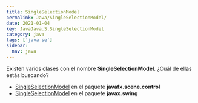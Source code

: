 ```yaml
---
title: SingleSelectionModel
permalink: Java/SingleSelectionModel/
date: 2021-01-04
key: JavaJava.S.SingleSelectionModel
category: java
tags: ['java se']
sidebar: 
  nav: java
---
```


Existen varios clases con el nombre **SingleSelectionModel**. ¿Cuál de ellas estás buscando?
<ul>
<li><a href="/Java/SingleSelectionModel-javafx-scene-control/">SingleSelectionModel</a> en el paquete <strong>javafx.scene.control</strong></li>
<li><a href="/Java/SingleSelectionModel-javax-swing/">SingleSelectionModel</a> en el paquete <strong>javax.swing</strong></li>
<ul>
